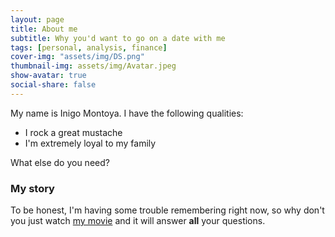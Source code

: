 ```yaml
---
layout: page
title: About me
subtitle: Why you'd want to go on a date with me
tags: [personal, analysis, finance]
cover-img: "assets/img/DS.png"
thumbnail-img: assets/img/Avatar.jpeg
show-avatar: true
social-share: false
---
```


My name is Inigo Montoya. I have the following qualities:

- I rock a great mustache
- I'm extremely loyal to my family

What else do you need?

### My story

To be honest, I'm having some trouble remembering right now, so why don't you just watch [my movie](https://en.wikipedia.org/wiki/The_Princess_Bride_%28film%29) and it will answer **all** your questions.
